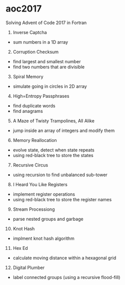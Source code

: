 # aoc2017
Solving Advent of Code 2017 in Fortran

1. Inverse Captcha
- sum numbers in a 1D array
2. Corruption Checksum
- find largest and smallest number
- find two numbers that are divisible
3. Spiral Memory
- simulate going in circles in 2D array
4. High=Entropy Passphrases
- find duplicate words
- find anagrams
5. A Maze of Twisty Trampolines, All Alike
- jump inside an array of integers and modify them
6. Memory Reallocation
- evolve state, detect when state repeats
- using red-black tree to store the states
7. Recursive Circus
- using recursion to find unbalanced sub-tower
8. I Heard You Like Registers
- implement register operations
- using red-black tree to store the register names
9. Stream Processiong
- parse nested groups and garbage
10. Knot Hash
- implment knot hash algorithm
11. Hex Ed
- calculate moving distance within a hexagonal grid
12. Digital Plumber
- label connected groups (using a recursive flood-fill)
